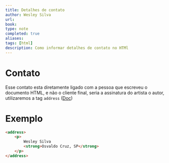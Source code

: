 ```yaml
---
title: Detalhes de contato
author: Wesley Silva
url:
book:
type: note
completed: true
aliases:
tags: [html]
description: Como informar detalhes de contato no HTMl 
---
```

# Contato
Esse contato esta diretamente ligado com a pessoa que escreveu o documento HTML, e não o cliente final, seria a assinatura do artista o autor, utilizaremos a tag `address` ([Doc](https://developer.mozilla.org/pt-BR/docs/Web/HTML/Element/address))

# Exemplo
```html
<address>
	<p>
		Wesley Silva
		<strong>Osvaldo Cruz, SP</strong>
	</p>
</address>
```